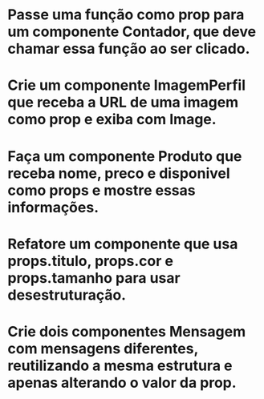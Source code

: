 # Passe uma função como prop para um componente Contador, que deve chamar essa função ao ser clicado. 

# Crie um componente ImagemPerfil que receba a URL de uma imagem como prop e exiba com Image.

# Faça um componente Produto que receba nome, preco e disponivel como props e mostre essas informações.

# Refatore um componente que usa props.titulo, props.cor e props.tamanho para usar desestruturação.
 
# Crie dois componentes Mensagem com mensagens diferentes, reutilizando a mesma estrutura e apenas alterando o valor da prop.
